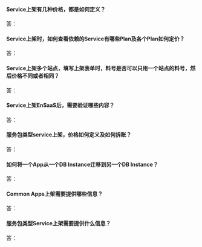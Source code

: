 ####  Service上架有几种价格，都是如何定义？

答：

#### Service上架时，如何查看依赖的Service有哪些Plan及各个Plan如何定价？

答：

#### Service上架多个站点，填写上架表单时，料号是否可以只用一个站点的料号，然后价格不同或者相同？

答：

#### Service上架EnSaaS后，需要验证哪些内容？

答：

#### 服务包类型service上架，价格如何定义及如何拆账？

答：

#### 如何将一个App从一个DB Instance迁移到另一个DB Instance？

答：

#### Common Apps上架需要提供哪些信息？

答：

#### 服务包类型Service上架需要提供什么信息？

答：